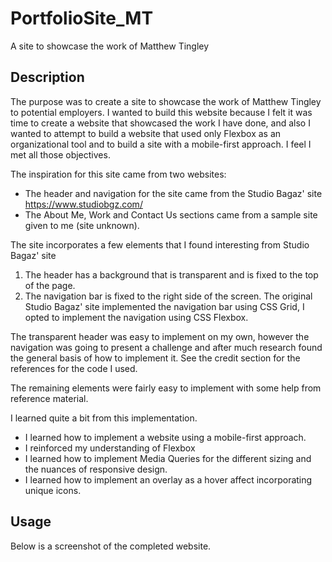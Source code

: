 # PortfolioSite_MT
A site to showcase the work of Matthew Tingley

## Description
The purpose was to create a site to showcase the work of Matthew Tingley to potential employers. I wanted
to build this website because I felt it was time to create a website that showcased the work I have done, and also
I wanted to attempt to build a website that used only Flexbox as an organizational tool and to build a site with a mobile-first
approach.  I feel I met all those objectives.  

The inspiration for this site came from two websites:
  * The header and navigation for the site came from the Studio Bagaz' site https://www.studiobgz.com/
  * The About Me, Work and Contact Us sections came from a sample site given to me (site unknown).

The site incorporates a few elements that I found interesting from Studio Bagaz' site
  1. The header has a background that is transparent and is fixed to the top of the page.
  2. The navigation bar is fixed to the right side of the screen. The original Studio Bagaz' site implemented
     the navigation bar using CSS Grid, I opted to implement the navigation using CSS Flexbox.  

The transparent header was easy to implement on my own, however the navigation was going to present
a challenge and after much research found the general basis of how to implement it.  See the credit section for the
references for the code I used.  

The remaining elements were fairly easy to implement with some help from reference material.  

I learned quite a bit from this implementation.  
  *  I learned how to implement a website using a mobile-first approach.
  *  I reinforced my understanding of Flexbox
  *  I learned how to implement Media Queries for the different sizing and the nuances of responsive design.
  *  I learned how to implement an overlay as a hover affect incorporating unique icons. 

## Usage
Below is a screenshot of the completed website.
